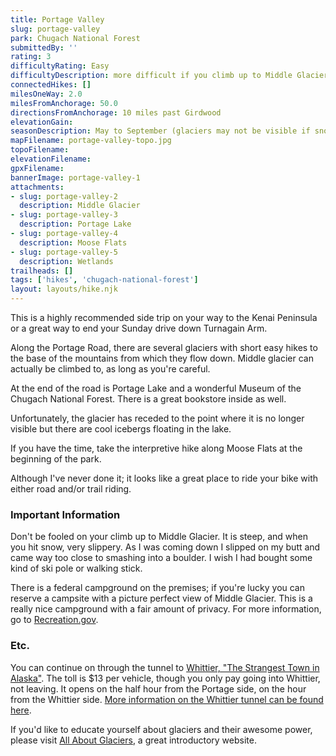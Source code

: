 ```yaml
---
title: Portage Valley
slug: portage-valley
park: Chugach National Forest
submittedBy: ''
rating: 3
difficultyRating: Easy
difficultyDescription: more difficult if you climb up to Middle Glacier
connectedHikes: []
milesOneWay: 2.0
milesFromAnchorage: 50.0
directionsFromAnchorage: 10 miles past Girdwood
elevationGain: 
seasonDescription: May to September (glaciers may not be visible if snow hasn't melted yet)
mapFilename: portage-valley-topo.jpg
topoFilename: 
elevationFilename: 
gpxFilename: 
bannerImage: portage-valley-1
attachments:
- slug: portage-valley-2
  description: Middle Glacier
- slug: portage-valley-3
  description: Portage Lake
- slug: portage-valley-4
  description: Moose Flats
- slug: portage-valley-5
  description: Wetlands
trailheads: []
tags: ['hikes', 'chugach-national-forest']
layout: layouts/hike.njk
---
```

This is a highly recommended side trip on your way to the Kenai Peninsula or a great way to end your Sunday drive down Turnagain Arm.

Along the Portage Road, there are several glaciers with short easy hikes to the base of the mountains from which they flow down. Middle glacier can actually be climbed to, as long as you're careful.

At the end of the road is Portage Lake and a wonderful Museum of the Chugach National Forest. There is a great bookstore inside as well.

Unfortunately, the glacier has receded to the point where it is no longer visible but there are cool icebergs floating in the lake.

If you have the time, take the interpretive hike along Moose Flats at the beginning of the park.

Although I've never done it; it looks like a great place to ride your bike with either road and/or trail riding.

### Important Information

Don't be fooled on your climb up to Middle Glacier. It is steep, and when you hit snow, very slippery. As I was coming down I slipped on my butt and came way too close to smashing into a boulder. I wish I had bought some kind of ski pole or walking stick.

There is a federal campground on the premises; if you're lucky you can reserve a campsite with a picture perfect view of Middle Glacier. This is a really nice campground with a fair amount of privacy. For more information, go to [Recreation.gov](http://recreation.gov).

### Etc.

You can continue on through the tunnel to [Whittier, "The Strangest Town in Alaska"](http://kokogiak.com/strangetown/default.asp). The toll is $13 per vehicle, though you only pay going into Whittier, not leaving. It opens on the half hour from the Portage side, on the hour from the Whittier side. [More information on the Whittier tunnel can be found here](http://www.dot.state.ak.us/creg/whittiertunnel/index.shtml).

If you'd like to educate yourself about glaciers and their awesome power, please visit [All About Glaciers](http://nsidc.org/glaciers/), a great introductory website. 